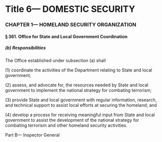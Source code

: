 
# Title 6— DOMESTIC SECURITY
### CHAPTER 1— HOMELAND SECURITY ORGANIZATION
#### § 361. Office for State and Local Government Coordination
##### (b) Responsibilities

The Office established under subsection (a) shall

(1) coordinate the activities of the Department relating to State and local government;

(2) assess, and advocate for, the resources needed by State and local government to implement the national strategy for combating terrorism;

(3) provide State and local government with regular information, research, and technical support to assist local efforts at securing the homeland; and

(4) develop a process for receiving meaningful input from State and local government to assist the development of the national strategy for combating terrorism and other homeland security activities.

Part B— Inspector General
